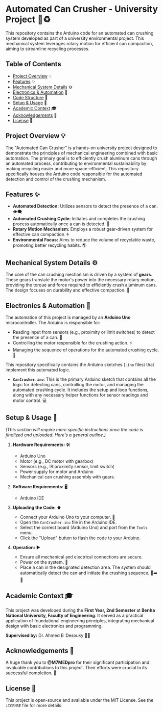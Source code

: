 # Automated Can Crusher - University Project 🤖♻️

This repository contains the Arduino code for an automated can crushing system developed as part of a university environmental project. This mechanical system leverages rotary motion for efficient can compaction, aiming to streamline recycling processes.

## Table of Contents

* [Project Overview](#project-overview) 💡
* [Features](#features) ✨
* [Mechanical System Details](#mechanical-system-details) ⚙️
* [Electronics & Automation](#electronics-automation) 🔌
* [Code Structure](#code-structure) 📁
* [Setup & Usage](#setup--usage) 🚀
* [Academic Context](#academic-context) 🎓
* [Acknowledgements](#acknowledgements) 🙏
* [License](#license) 📝

## Project Overview 💡

The "Automated Can Crusher" is a hands-on university project designed to demonstrate the principles of mechanical engineering combined with basic automation. The primary goal is to efficiently crush aluminum cans through an automated process, contributing to environmental sustainability by making recycling easier and more space-efficient. This repository specifically houses the Arduino code responsible for the automated detection and control of the crushing mechanism.

## Features ✨

* **Automated Detection:** Utilizes sensors to detect the presence of a can. 👁️‍🗨️
* **Automated Crushing Cycle:** Initiates and completes the crushing process automatically once a can is detected. 🔄
* **Rotary Motion Mechanism:** Employs a robust gear-driven system for effective can compaction. 🌀
* **Environmental Focus:** Aims to reduce the volume of recyclable waste, promoting better recycling habits. 🌎

## Mechanical System Details ⚙️

The core of the can crushing mechanism is driven by a system of **gears**. These gears translate the motor's power into the necessary rotary motion, providing the torque and force required to efficiently crush aluminum cans. The design focuses on durability and effective compaction. 💪

## Electronics & Automation 🔌

The automation of this project is managed by an **Arduino Uno** microcontroller. The Arduino is responsible for:

* Reading input from sensors (e.g., proximity or limit switches) to detect the presence of a can. 📡
* Controlling the motor responsible for the crushing action. ⚡
* Managing the sequence of operations for the automated crushing cycle. 🧠

This repository specifically contains the Arduino sketches (`.ino` files) that implement this automated logic.

* **`CanCrusher.ino`**: This is the primary Arduino sketch that contains all the logic for detecting cans, controlling the motor, and managing the automated crushing cycle. It includes the setup and loop functions, along with any necessary helper functions for sensor readings and motor control. 💻

## Setup & Usage 🚀

*(This section will require more specific instructions once the code is finalized and uploaded. Here's a general outline.)*

1.  **Hardware Requirements:** 🛠️
    * Arduino Uno
    * Motor (e.g., DC motor with gearbox)
    * Sensors (e.g., IR proximity sensor, limit switch)
    * Power supply for motor and Arduino
    * Mechanical can crushing assembly with gears.

2.  **Software Requirements:** 🖥️
    * Arduino IDE

3.  **Uploading the Code:** ⬆️
    * Connect your Arduino Uno to your computer. 🔗
    * Open the `CanCrusher.ino` file in the Arduino IDE.
    * Select the correct board (Arduino Uno) and port from the `Tools` menu.
    * Click the "Upload" button to flash the code to your Arduino.

4.  **Operation:** ▶️
    * Ensure all mechanical and electrical connections are secure.
    * Power on the system. 🔋
    * Place a can in the designated detection area. The system should automatically detect the can and initiate the crushing sequence. 🥫➡️🤏

## Academic Context 🎓

This project was developed during the **First Year, 2nd Semester** at **Benha National University, Faculty of Engineering**. It served as a practical application of foundational engineering principles, integrating mechanical design with basic electronics and programming.

**Supervised by:**
Dr. Ahmed El Desouky 👨‍🏫

## Acknowledgements 🙏

A huge thank you to **@M7MEDpro** for their significant participation and invaluable contributions to this project. Their efforts were crucial to its successful completion. 🤝

## License 📝

This project is open-source and available under the MIT License. See the `LICENSE` file for more details.
